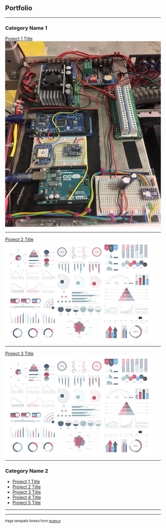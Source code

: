 ## Portfolio

---

### Category Name 1 

[Project 1 Title](/sample_page.md)
<a href="images/image.jpg"><img src="images/Sparky_Wiring.jpg" width="600" height="600" border="0"></a>
<!-- <img src="images/Sparky_Wiring.jpg?raw=true" idth="300" height="214"/> -->

---
[Project 2 Title](/pdf/sample_presentation.pdf)
<img src="images/dummy_thumbnail.jpg?raw=true"/>

---
[Project 3 Title](http://example.com/)
<img src="images/dummy_thumbnail.jpg?raw=true"/>

---

### Category Name 2

- [Project 1 Title](http://example.com/)
- [Project 2 Title](http://example.com/)
- [Project 3 Title](http://example.com/)
- [Project 4 Title](http://example.com/)
- [Project 5 Title](http://example.com/)

---




---
<p style="font-size:11px">Page template forked from <a href="https://github.com/evanca/quick-portfolio">evanca</a></p>
<!-- Remove above link if you don't want to attibute -->

